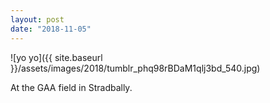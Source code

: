 ```yaml
---
layout: post
date: "2018-11-05"
---
```


![yo yo]({{ site.baseurl }}/assets/images/2018/tumblr_phq98rBDaM1qlj3bd_540.jpg)

At the GAA field in Stradbally.
